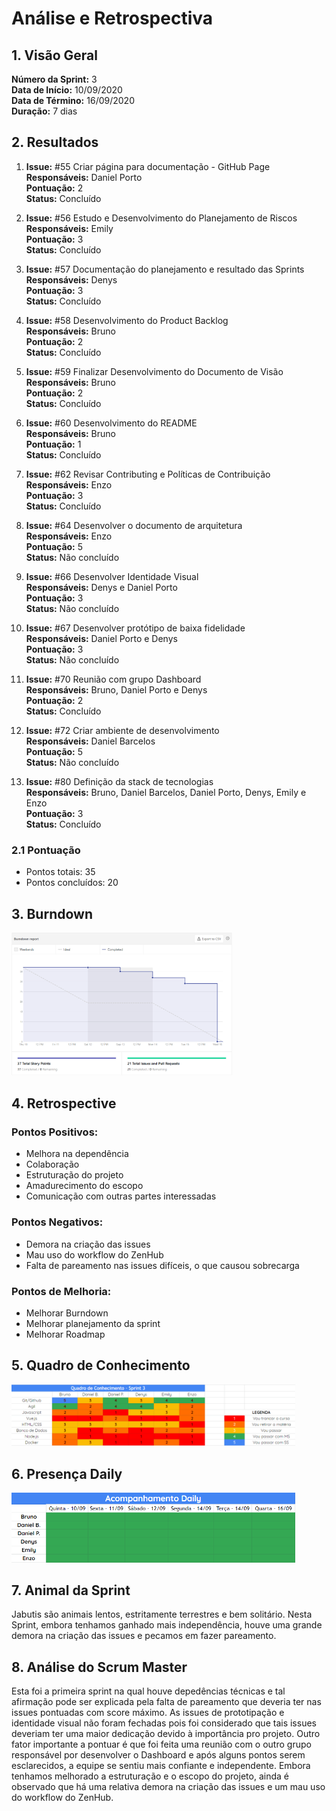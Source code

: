 # Análise e Retrospectiva

## 1. Visão Geral
**Número da Sprint:** 3<br>
**Data de Início:** 10/09/2020<br>
**Data de Término:** 16/09/2020<br>
**Duração:** 7 dias<br>

## 2. Resultados
1. **Issue:** #55 Criar página para documentação - GitHub Page <br>
**Responsáveis:** Daniel Porto<br>
**Pontuação:** 2<br>
**Status:** Concluído<br>

2. **Issue:** #56 Estudo e Desenvolvimento do Planejamento de Riscos<br>
**Responsáveis:** Emily<br>
**Pontuação:** 3<br>
**Status:** Concluído<br>

3. **Issue:** #57 Documentação do planejamento e resultado das Sprints<br>
**Responsáveis:** Denys<br>
**Pontuação:** 3<br>
**Status:** Concluído<br>

4. **Issue:** #58 Desenvolvimento do Product Backlog<br>
**Responsáveis:** Bruno<br>
**Pontuação:** 2<br>
**Status:** Concluído<br>

5. **Issue:** #59 Finalizar Desenvolvimento do Documento de Visão<br>
**Responsáveis:** Bruno<br>
**Pontuação:** 2<br>
**Status:** Concluído<br>

6. **Issue:** #60 Desenvolvimento do README<br>
**Responsáveis:** Bruno<br>
**Pontuação:** 1<br>
**Status:** Concluído<br>

7. **Issue:** #62 Revisar Contributing e Políticas de Contribuição<br>
**Responsáveis:** Enzo<br>
**Pontuação:** 3<br>
**Status:** Concluído<br>

8. **Issue:** #64 Desenvolver o documento de arquitetura<br>
**Responsáveis:** Enzo<br>
**Pontuação:** 5<br>
**Status:** Não concluído<br>

9. **Issue:** #66 Desenvolver Identidade Visual<br>
**Responsáveis:** Denys e Daniel Porto<br>
**Pontuação:** 3<br>
**Status:** Não concluído<br>

10. **Issue:** #67 Desenvolver protótipo de baixa fidelidade<br>
**Responsáveis:** Daniel Porto e Denys<br>
**Pontuação:** 3<br>
**Status:** Não concluído<br>

11. **Issue:** #70 Reunião com grupo Dashboard<br>
**Responsáveis:** Bruno, Daniel Porto e Denys<br>
**Pontuação:** 2<br>
**Status:** Concluído<br>

12. **Issue:** #72 Criar ambiente de desenvolvimento<br>
**Responsáveis:** Daniel Barcelos<br>
**Pontuação:** 5<br>
**Status:** Não concluído<br>

13. **Issue:** #80 Definição da stack de tecnologias<br>
**Responsáveis:** Bruno, Daniel Barcelos, Daniel Porto, Denys, Emily e Enzo<br>
**Pontuação:** 3<br>
**Status:** Concluído<br>

### 2.1 Pontuação 
- Pontos totais: 35
- Pontos concluídos: 20



## 3. Burndown
<img src = "../../Imagens/Sprints/Burndown_S3.png" width = 70%><br>

## 4. Retrospective
### Pontos Positivos:
- Melhora na dependência
- Colaboração
- Estruturação do projeto
- Amadurecimento do escopo
- Comunicação com outras partes interessadas

### Pontos Negativos:
- Demora na criação das issues
- Mau uso do workflow do ZenHub
- Falta de pareamento nas issues difíceis, o que causou sobrecarga 

### Pontos de Melhoria:
- Melhorar Burndown 
- Melhorar planejamento da sprint
- Melhorar Roadmap

## 5. Quadro de Conhecimento
<img src = "../../Imagens/Sprints/Quadro_conhecimento_S3.png" width = 90%><br>

## 6. Presença Daily
<img src = "../../Imagens/Sprints/Daily_Sprint3.png" width = 90%>

## 7. Animal da Sprint
Jabutis são animais lentos, estritamente terrestres e bem solitário. Nesta Sprint, embora tenhamos ganhado mais independência, houve uma grande demora na criação das issues e pecamos em fazer pareamento. 

## 8. Análise do Scrum Master
Esta foi a primeira sprint na qual houve depedências técnicas e tal afirmação pode ser explicada pela falta de pareamento que deveria ter nas issues pontuadas com score máximo. As issues de prototipação e identidade visual não foram fechadas pois foi considerado que tais issues deveriam ter uma maior dedicação devido à importância pro projeto. Outro fator importante a pontuar é que foi feita uma reunião com o outro grupo responsável por desenvolver o Dashboard e após alguns pontos serem esclarecidos, a equipe se sentiu mais confiante e independente. Embora tenhamos melhorado a estruturação e o escopo do projeto, ainda é observado que há uma relativa demora na criação das issues e um mau uso do workflow do ZenHub.


